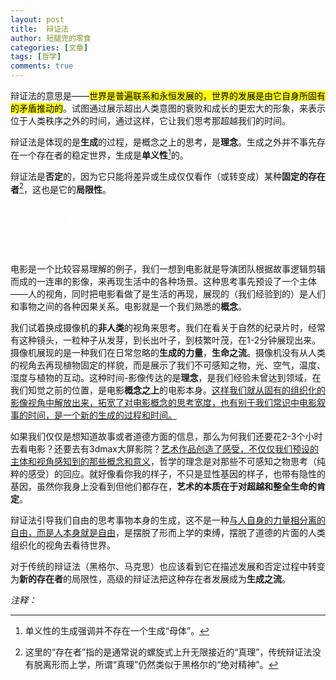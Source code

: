 ```yaml
---
layout: post
title:  辩证法
author: 短腿兜的零食
categories: [文章]
tags: [哲学]
comments: true
---
```


辩证法的意思是——<mark>世界是普遍联系和永恒发展的，世界的发展是由它自身所固有的矛盾推动的</mark>。试图通过展示超出人类意图的衰败和成长的更宏大的形象，来表示位于人类秩序之外的时间，通过这样，它让我们思考那超越我们的时间。

辩证法是体现的是**生成**的过程，是概念之上的思考，是**理念**。生成之外并不事先存在一个存在者的稳定世界，生成是**单义性**[^fn1]的。

辩证法是**否定**的，因为它只能将差异或生成仅仅看作（或转变成）某种**固定的存在者**[^fn2]，这也是它的**局限性**。

<p style="
    color:white;
    border-radius: 15px 50px;
    background: var(--oc-green-5);
    padding: 20px;
    
">
辩证法思考的是一个具有多样化的潜在的<ins>生成之流</ins>，需要在我们现有的社会秩序、感知、因果关系之上的（第一因）层面<ins>思考生成本身</ins>，并不局限于有机生命或超验的存在者视角。</p>

电影是一个比较容易理解的例子，我们一想到电影就是导演团队根据故事逻辑剪辑而成的一连串的影像，来再现生活中的各种场景。这种思考事先预设了一个主体——人的视角，同时把电影看做了是生活的再现，展现的（我们经验到的）是人们和事物之间的各种因果关系。电影就是一个我们熟悉的**概念**。

我们试着换成摄像机的**非人类**的视角来思考。我们在看关于自然的纪录片时，经常有这种镜头，一粒种子从发芽，到长出叶子，到枝繁叶茂，在1-2分钟展现出来。摄像机展现的是一种我们在日常忽略的**生成的力量**，**生命之流**。摄像机没有从人类的视角去再现植物固定的样貌，而是展示了我们不可感知之物，光、空气，温度、湿度与植物的互动。这种时间-影像传达的是**理念**，是我们经验未曾达到领域，在我们知觉之前的位置，是电影**概念之上**的电影本身。<ins>这样我们就从固有的组织化的影像视角中解放出来，拓宽了对电影概念的思考宽度，也有别于我们常识中电影叙事的时间，是一个新的生成的过程和时间。</ins>

如果我们仅仅是想知道故事或者道德方面的信息，那么为何我们还要花2-3个小时去看电影？还要去有3dmax大屏影院？<ins>艺术作品创造了感受，不仅仅我们预设的主体和视角感知到的那些概念和意义</ins>，哲学的理念是对那些不可感知之物思考（纯粹的感受）的回应。就好像看你我的样子，不只是显性基因的样子，也带有隐性的基因，虽然你我身上没看到但他们都存在，**艺术的本质在于对超越和整全生命的肯定**。

辩证法引导我们自由的思考事物本身的生成，这不是一种<ins>与人自身的力量相分离的自由，而是人本身就是自由</ins>，是摆脱了形而上学的束缚，摆脱了道德的片面的人类组织化的视角去看待世界。

对于传统的辩证法（黑格尔、马克思）也应该看到它在描述发展和否定过程中转变为**新的存在者**的局限性，高级的辩证法把这种存在者发展成为**生成之流**。

*注释：*  

[^fn1]:单义性的生成强调并不存在一个生成“母体”。
[^fn2]:这里的“存在者”指的是通常说的螺旋式上升无限接近的“真理”，传统辩证法没有脱离形而上学，所谓“真理”仍然类似于黑格尔的“绝对精神”。